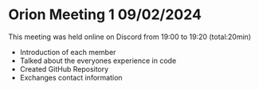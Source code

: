 # Orion Meeting 1 09/02/2024
This meeting was held online on Discord from 19:00 to 19:20 (total:20min)

- Introduction of each member
- Talked about the everyones experience in code 
- Created GitHub Repository 
- Exchanges contact information 
